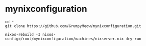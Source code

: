 # mynixconfiguration

```
cd ~
git clone https://github.com/GrumpyMeow/mynixconfiguration.git
```

```
nixos-rebuild -I nixos-config=/root/mynixconfiguration/machines/nixserver.nix dry-run
```
